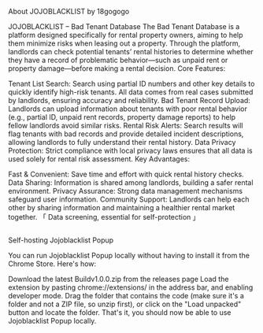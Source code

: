 About JOJOBLACKLIST by 18gogogo

JOJOBLACKLIST – Bad Tenant Database The Bad Tenant Database is a platform designed specifically for rental property owners, aiming to help them minimize risks when leasing out a property. Through the platform, landlords can check potential tenants’ rental histories to determine whether they have a record of problematic behavior—such as unpaid rent or property damage—before making a rental decision. Core Features:

Tenant List Search: Search using partial ID numbers and other key details to quickly identify high-risk tenants. All data comes from real cases submitted by landlords, ensuring accuracy and reliability.
Bad Tenant Record Upload: Landlords can upload information about tenants with poor rental behavior (e.g., partial ID, unpaid rent records, property damage reports) to help fellow landlords avoid similar risks.
Rental Risk Alerts: Search results will flag tenants with bad records and provide detailed incident descriptions, allowing landlords to fully understand their rental history.
Data Privacy Protection: Strict compliance with local privacy laws ensures that all data is used solely for rental risk assessment.
Key Advantages:

Fast & Convenient: Save time and effort with quick rental history checks.
Data Sharing: Information is shared among landlords, building a safer rental environment.
Privacy Assurance: Strong data management mechanisms safeguard user information.
Community Support: Landlords can help each other by sharing information and maintaining a healthier rental market together.
「 Data screening, essential for self-protection 」

##
Self-hosting Jojoblacklist Popup

You can run Jojoblacklist Popup locally without having to install it from the Chrome Store. Here's how:

Download the latest Buildv1.0.0.zip from the releases page
Load the extension by pasting chrome://extensions/ in the address bar, and enabling developer mode.
Drag the folder that contains the code (make sure it's a folder and not a ZIP file, so unzip first), or click on the "Load unpacked" button and locate the folder.
That's it, you should now be able to use Jojoblacklist Popup locally.
